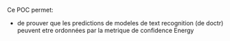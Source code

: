 Ce POC permet:
- de prouver que les predictions de modeles de text recognition (de doctr) peuvent etre ordonnées par la metrique de confidence Energy
